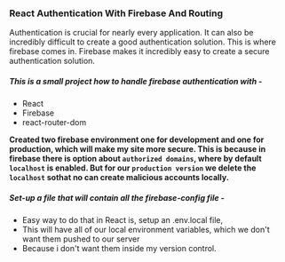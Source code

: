 ### React Authentication With Firebase And Routing
Authentication is crucial for nearly every application. It can also be incredibly difficult to create a good authentication solution. This is where firebase comes in. Firebase makes it incredibly easy to create a secure authentication solution.

##### This is a small project how to handle firebase authentication with -
- React
- Firebase
- react-router-dom

**Created two firebase environment one for development and one for production, which will make my site more secure. This is because in firebase there is option about `authorized domains`, where by default `localhost` is enabled. But for our `production version` we delete the `localhost` sothat no can create malicious accounts locally.**

##### Set-up a file that will contain all the firebase-config file -
- Easy way to do that in React is, setup an .env.local file,
- This will have all of our local environment variables, which we don't want them pushed to our server
- Because i don't want them inside my version control.